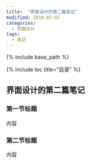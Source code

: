```yaml
---
title:  "界面设计的第二篇笔记"
modified: 2018-07-01 
categories: 
  - 界面设计
tags:
  - 笔记
---
```


{% include base_path %}

{% include toc title="目录" %}


## 界面设计的第二篇笔记

### 第一节标题

内容

### 第二节标题

内容